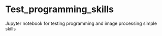 # Test_programming_skills
 Jupyter notebook for testing programming and image processing simple skills
